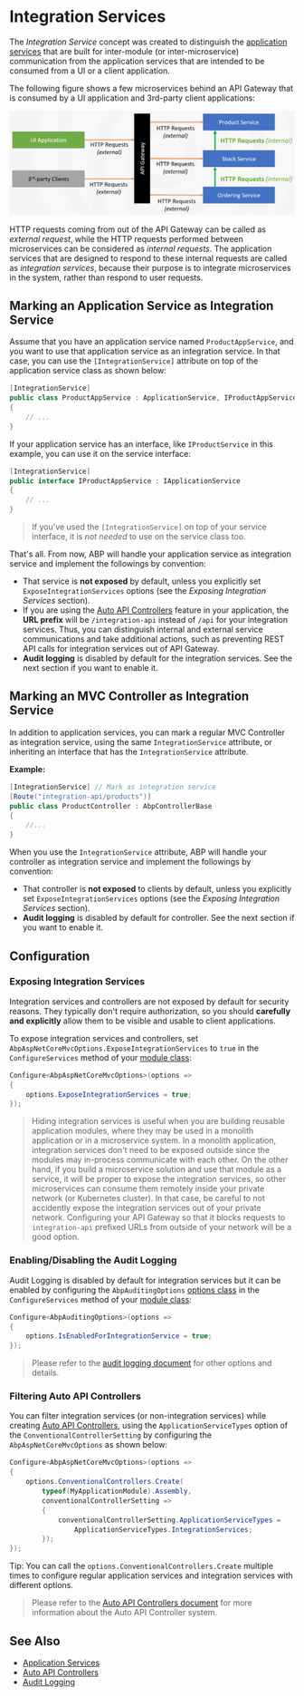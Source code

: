 # Integration Services

The *Integration Service* concept was created to distinguish the [application services](Application-Services.md) that are built for inter-module (or inter-microservice) communication from the application services that are intended to be consumed from a UI or a client application.

The following figure shows a few microservices behind an API Gateway that is consumed by a UI application and 3rd-party client applications:

![integration-services](images/integration-services.png)

HTTP requests coming from out of the API Gateway can be called as *external request*, while the HTTP requests performed between microservices can be considered as *internal requests*. The application services that are designed to respond to these internal requests are called as *integration services*, because their purpose is to integrate microservices in the system, rather than respond to user requests.

## Marking an Application Service as Integration Service

Assume that you have an application service named `ProductAppService`, and you want to use that application service as an integration service. In that case, you can use the `[IntegrationService]` attribute on top of the application service class as shown below:

```csharp
[IntegrationService]
public class ProductAppService : ApplicationService, IProductAppService
{
    // ...
}
```

If your application service has an interface, like `IProductService` in this example, you can use it on the service interface:

```csharp
[IntegrationService]
public interface IProductAppService : IApplicationService
{
    // ...
}
```

> If you've used the `[IntegrationService]` on top of your service interface, it is *not needed* to use on the service class too.

That's all. From now, ABP will handle your application service as integration service and implement the followings by convention:

* That service is **not exposed** by default, unless you explicitly set `ExposeIntegrationServices` options (see the *Exposing Integration Services* section).
* If you are using the [Auto API Controllers](API/Auto-API-Controllers.md) feature in your application, the **URL prefix** will be `/integration-api` instead of `/api` for your integration services. Thus, you can distinguish internal and external service communications and take additional actions, such as preventing REST API calls for integration services out of API Gateway.
* **Audit logging** is disabled by default for the integration services. See the next section if you want to enable it.

## Marking an MVC Controller as Integration Service

In addition to application services, you can mark a regular MVC Controller as integration service, using the same `IntegrationService` attribute, or inheriting an interface that has the `IntegrationService` attribute.

**Example:**

````csharp
[IntegrationService] // Mark as integration service
[Route("integration-api/products")]
public class ProductController : AbpControllerBase
{
    //...
}
````

When you use the `IntegrationService` attribute, ABP will handle your controller as integration service and implement the followings by convention:

* That controller is **not exposed** to clients by default, unless you explicitly set `ExposeIntegrationServices` options (see the *Exposing Integration Services* section).
* **Audit logging** is disabled by default for controller. See the next section if you want to enable it.

## Configuration

### Exposing Integration Services

Integration services and controllers are not exposed by default for security reasons. They typically don't require authorization, so you should **carefully and explicitly** allow them to be visible and usable to client applications.

To expose integration services and controllers, set `AbpAspNetCoreMvcOptions.ExposeIntegrationServices` to `true` in the `ConfigureServices` method of your [module class](Module-Development-Basics.md):

````csharp
Configure<AbpAspNetCoreMvcOptions>(options =>
{
    options.ExposeIntegrationServices = true;
});
````

> Hiding integration services is useful when you are building reusable application modules, where they may be used in a monolith application or in a microservice system. In a monolith application, integration services don't need to be exposed outside since the modules may in-process communicate with each other. On the other hand, if you build a microservice solution and use that module as a service, it will be proper to expose the integration services, so other microservices can consume them remotely inside your private network (or Kubernetes cluster). In that case, be careful to not accidently expose the integration services out of your private network. Configuring your API Gateway so that it blocks requests to `integration-api` prefixed URLs from outside of your network will be a good option.

### Enabling/Disabling the Audit Logging

Audit Logging is disabled by default for integration services but it can be enabled by configuring the `AbpAuditingOptions` [options class](Options.md) in the `ConfigureServices` method of your [module class](Module-Development-Basics.md):

```csharp
Configure<AbpAuditingOptions>(options =>
{
    options.IsEnabledForIntegrationService = true;
});
```

> Please refer to the [audit logging document](Audit-Logging.md) for other options and details.

### Filtering Auto API Controllers

You can filter integration services (or non-integration services) while creating [Auto API Controllers](API/Auto-API-Controllers.md), using the `ApplicationServiceTypes` option of the `ConventionalControllerSetting` by configuring the `AbpAspNetCoreMvcOptions` as shown below:

```csharp
Configure<AbpAspNetCoreMvcOptions>(options =>
{
    options.ConventionalControllers.Create(
        typeof(MyApplicationModule).Assembly,
        conventionalControllerSetting =>
        {
            conventionalControllerSetting.ApplicationServiceTypes = 
                ApplicationServiceTypes.IntegrationServices;
        });
});
```

Tip: You can call the `options.ConventionalControllers.Create` multiple times to configure regular application services and integration services with different options.

> Please refer to the [Auto API Controllers document](API/Auto-API-Controllers.md) for more information about the Auto API Controller system.

## See Also

* [Application Services](Application-Services.md)
* [Auto API Controllers](API/Auto-API-Controllers.md)
* [Audit Logging](Audit-Logging.md)
